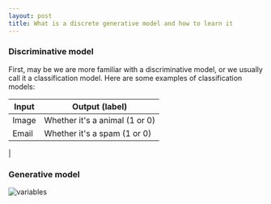 ```yaml
---
layout: post
title: What is a discrete generative model and how to learn it
---
```


### Discriminative model

First, may be we are more familiar with a discriminative model, or we usually call it a classification model. Here are some examples of classification models:

| Input  | Output (label) |
|--|--|
| Image  | Whether it's a animal (1 or 0)  |
| Email | Whether it's a spam (1 or 0) |
| 



### Generative model

![variables](https://imgur.com/7s9PNS7.png)
<!--stackedit_data:
eyJoaXN0b3J5IjpbNTkyMjczMjI1LC0xMDI4MDk5MDg2XX0=
-->